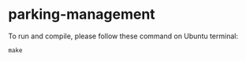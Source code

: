 # parking-management
To run and compile, please follow these command on Ubuntu terminal:
```
make
```
